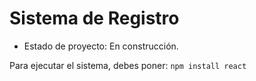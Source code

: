 <h1> Sistema de Registro</h1> 

- Estado de proyecto: En construcción.

Para ejecutar el sistema, debes poner:
```npm install react```

